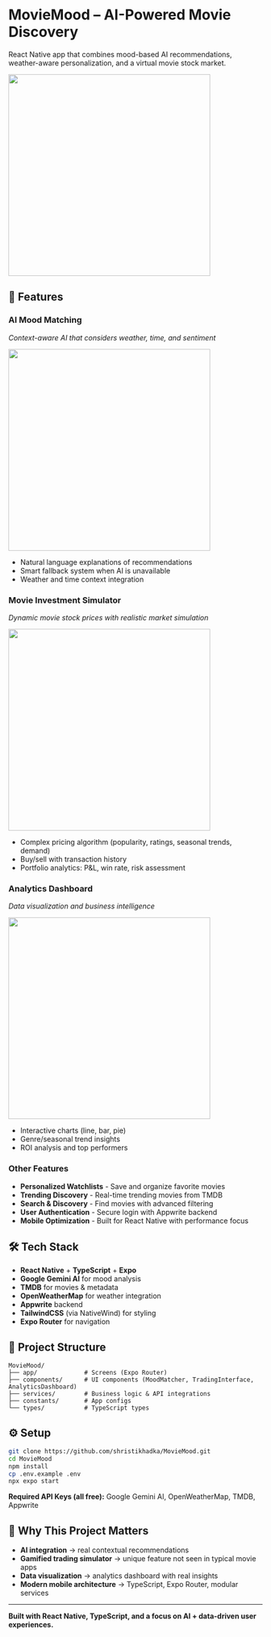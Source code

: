 # MovieMood – AI-Powered Movie Discovery

React Native app that combines mood-based AI recommendations, weather-aware personalization, and a virtual movie stock market.

<img src="https://i.imgur.com/RgkIdVL.png" width="400" />

## 🚀 Features

### AI Mood Matching
*Context-aware AI that considers weather, time, and sentiment*

<img src="https://i.imgur.com/kvutwjF.png" width="400" />

- Natural language explanations of recommendations
- Smart fallback system when AI is unavailable
- Weather and time context integration

### Movie Investment Simulator
*Dynamic movie stock prices with realistic market simulation*

<img src="https://i.imgur.com/7gTRMp1.png" width="400" />

- Complex pricing algorithm (popularity, ratings, seasonal trends, demand)
- Buy/sell with transaction history
- Portfolio analytics: P&L, win rate, risk assessment

### Analytics Dashboard
*Data visualization and business intelligence*

<img src="https://i.imgur.com/aHEMOiz.png" width="400" />

- Interactive charts (line, bar, pie)
- Genre/seasonal trend insights
- ROI analysis and top performers

### Other Features

- **Personalized Watchlists** - Save and organize favorite movies
- **Trending Discovery** - Real-time trending movies from TMDB
- **Search & Discovery** - Find movies with advanced filtering
- **User Authentication** - Secure login with Appwrite backend
- **Mobile Optimization** - Built for React Native with performance focus

## 🛠 Tech Stack

- **React Native** + **TypeScript** + **Expo**
- **Google Gemini AI** for mood analysis
- **TMDB** for movies & metadata
- **OpenWeatherMap** for weather integration
- **Appwrite** backend
- **TailwindCSS** (via NativeWind) for styling
- **Expo Router** for navigation

## 📂 Project Structure

```
MovieMood/
├── app/             # Screens (Expo Router)
├── components/      # UI components (MoodMatcher, TradingInterface, AnalyticsDashboard)
├── services/        # Business logic & API integrations
├── constants/       # App configs
└── types/           # TypeScript types
```

## ⚙️ Setup

```bash
git clone https://github.com/shristikhadka/MovieMood.git
cd MovieMood
npm install
cp .env.example .env   
npx expo start
```

**Required API Keys (all free):** Google Gemini AI, OpenWeatherMap, TMDB, Appwrite

## 🎯 Why This Project Matters

- **AI integration** → real contextual recommendations
- **Gamified trading simulator** → unique feature not seen in typical movie apps
- **Data visualization** → analytics dashboard with real insights
- **Modern mobile architecture** → TypeScript, Expo Router, modular services

---

**Built with React Native, TypeScript, and a focus on AI + data-driven user experiences.**